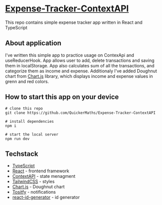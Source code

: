 # [Expense-Tracker-ContextAPI](https://quickermaths.github.io/Expense-Tracker-ContextAPI/)

This repo contains simple expense tracker app written in React and TypeScript

## About application 

I've written this simple app to practice usage on ContexApi and useReducerHook. App allows user to add, delete transactions and saving them in localStorage. 
App also calculates sum of all the transactions, and categorize them as income and expense. Additionaly I've added Doughnut chart from [Chart.js](https://www.chartjs.org/docs/latest/)
library, which displays income and expense values in grenn and red colors.

## How to start this app on your device 

```
# clone this repo 
git clone https://github.com/QuickerMaths/Expense-Tracker-ContextAPI

# install dependencies 
npm i

# start the local server 
npm run dev
```

## Techstack

* [TypeScript](https://www.typescriptlang.org/)
* [React](https://react.dev/) - frontend framework
* [ContextAPI](https://legacy.reactjs.org/docs/context.html) - state menagment
* [TailwindCSS](https://tailwindcss.com/) - styles 
* [Chart.js](https://www.chartjs.org/docs/latest/) - Doughnut chart
* [Tositfy](https://www.npmjs.com/package/react-toastify) - notifications
* [react-id-generator](https://github.com/Tomekmularczyk/react-id-generator) - id generator
